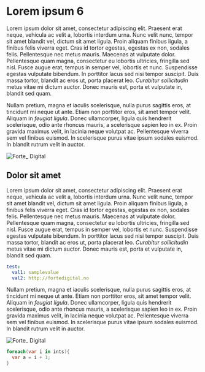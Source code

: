 # Lorem ipsum 6

Lorem ipsum dolor sit amet, consectetur adipiscing elit. Praesent erat neque, vehicula ac velit a, lobortis interdum urna. Nunc velit nunc, tempor sit amet blandit vel, dictum sit amet ligula. Proin aliquam finibus ligula, a finibus felis viverra eget. Cras id tortor egestas, egestas ex non, sodales felis. Pellentesque nec metus mauris. Maecenas at vulputate dolor. Pellentesque quam magna, consectetur eu lobortis ultricies, fringilla sed nisl. Fusce augue erat, tempus in semper vel, lobortis et nunc. Suspendisse egestas vulputate bibendum. In porttitor lacus sed nisi tempor suscipit. Duis massa tortor, blandit ac eros ut, porta placerat leo. *Curabitur sollicitudin* metus vitae mi dictum auctor. Donec mauris est, porta et vulputate in, blandit sed quam.

Nullam pretium, magna et iaculis scelerisque, nulla purus sagittis eros, at tincidunt mi neque ut ante. Etiam non porttitor eros, sit amet tempor velit. Aliquam in _feugiat ligula_. Donec ullamcorper, ligula quis hendrerit scelerisque, odio ante rhoncus mauris, a scelerisque sapien leo in ex. Proin gravida maximus velit, in lacinia neque volutpat ac. Pellentesque viverra sem vel finibus euismod. In scelerisque purus vitae ipsum sodales euismod. In blandit rutrum velit in auctor.

![Forte_ Digital](img/f_.png)

## Dolor sit amet

Lorem ipsum dolor sit amet, consectetur adipiscing elit. Praesent erat neque, vehicula ac velit a, lobortis interdum urna. Nunc velit nunc, tempor sit amet blandit vel, dictum sit amet ligula. Proin aliquam finibus ligula, a finibus felis viverra eget. Cras id tortor egestas, egestas ex non, sodales felis. Pellentesque nec metus mauris. Maecenas at vulputate dolor. Pellentesque quam magna, consectetur eu lobortis ultricies, fringilla sed nisl. Fusce augue erat, tempus in semper vel, lobortis et nunc. Suspendisse egestas vulputate bibendum. In porttitor lacus sed nisi tempor suscipit. Duis massa tortor, blandit ac eros ut, porta placerat leo. *Curabitur sollicitudin* metus vitae mi dictum auctor. Donec mauris est, porta et vulputate in, blandit sed quam.

```yaml
test:
  val1: samplevalue
  val2: http://fortedigital.no
```

Nullam pretium, magna et iaculis scelerisque, nulla purus sagittis eros, at tincidunt mi neque ut ante. Etiam non porttitor eros, sit amet tempor velit. Aliquam in _feugiat ligula_. Donec ullamcorper, ligula quis hendrerit scelerisque, odio ante rhoncus mauris, a scelerisque sapien leo in ex. Proin gravida maximus velit, in lacinia neque volutpat ac. Pellentesque viverra sem vel finibus euismod. In scelerisque purus vitae ipsum sodales euismod. In blandit rutrum velit in auctor.

![Forte_ Digital](img/f_.png)

```csharp
foreach(var i in ints){
  var a = i + 1;
}
```

